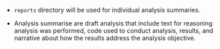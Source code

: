 * `reports` directory will be used for individual analysis summaries.  

* Analysis summarise are draft analysis that include text for reasoning analysis was performed, code used to conduct analysis, results, and narrative about how the results address the analysis objective.  

